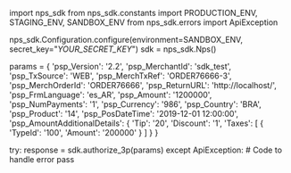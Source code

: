 import nps_sdk
from nps_sdk.constants import PRODUCTION_ENV, STAGING_ENV, SANDBOX_ENV
from nps_sdk.errors import ApiException

nps_sdk.Configuration.configure(environment=SANDBOX_ENV,
                            secret_key="_YOUR_SECRET_KEY_")
sdk = nps_sdk.Nps()

params = {
    'psp_Version': '2.2',
    'psp_MerchantId': 'sdk_test',
    'psp_TxSource': 'WEB',
    'psp_MerchTxRef': 'ORDER76666-3',
    'psp_MerchOrderId': 'ORDER76666',
    'psp_ReturnURL': 'http://localhost/',
    'psp_FrmLanguage': 'es_AR',
    'psp_Amount': '1200000',
    'psp_NumPayments': '1',
    'psp_Currency': '986',
    'psp_Country': 'BRA',
    'psp_Product': '14',
    'psp_PosDateTime': '2019-12-01 12:00:00',
    'psp_AmountAdditionalDetails': {
        'Tip': '20',
        'Discount': '1',
        'Taxes': [
            {
                'TypeId': '100',
                'Amount': '200000'
            }
        ]
    }
}

try: 
    response = sdk.authorize_3p(params) 
except ApiException: 
    # Code to handle error 
    pass 
